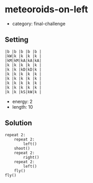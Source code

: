 # meteoroids-on-left
- category: final-challenge

## Setting

```
|b |b |b |b |b |
|kW|k |k |k |k |
|kM|kM|kA|kA|kA|
|k |k |k |k |k |
|k |k |kD|kD|k |
|k |k |k |k |k |
|k |k |k |k |k |
|k |k |k |k |k |
|k |k |k |k |k |
|k |k |kS|kW|k |
```
- energy: 2
- length: 10

## Solution

```
repeat 2:
    repeat 2:
        left()
    shoot()
    repeat 2:
        right()
    repeat 2:
        left()
    fly()
fly()
```
